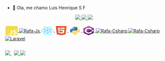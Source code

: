  - 👋 Ola, me chamo Luis Henrique S F
 <div align="center">
  <a href="https://github.com/Henricknen">
  <img height="180em" src="https://github-readme-stats.vercel.app/api?username=henricknen&show_icons=true&theme=gruvbox&include_all_commits=true&count_private=true"/>
   <img height="180em" src="https://github-readme-streak-stats.herokuapp.com/?user=henricknen&theme=gruvbox&hide_border=false)"/>
  <img height="180em" src="https://github-readme-stats.vercel.app/api/top-langs/?username=henricknen&layout=compact&langs_count=7&theme=gruvbox"/>
</div>
  
</div>
<div style="display: inline_block"><br>
  <img align="center" alt="Rafa-Js" height="30" width="40" src="https://raw.githubusercontent.com/devicons/devicon/master/icons/javascript/javascript-plain.svg">
  <img align="center" alt="Rafa-Js" height="30" width="40" src="https://cdn.jsdelivr.net/gh/devicons/devicon/icons/php/php-original.svg" />
  <img align="center" alt="Rafa-React" height="30" width="40" src="https://raw.githubusercontent.com/devicons/devicon/master/icons/react/react-original.svg">
  <img align="center" alt="Rafa-HTML" height="30" width="40" src="https://raw.githubusercontent.com/devicons/devicon/master/icons/html5/html5-original.svg">
  <img align="center" alt="Rafa-Python" height="30" width="40" src="https://raw.githubusercontent.com/devicons/devicon/master/icons/python/python-original.svg">
  <img align="center" alt="Rafa-Csharp" height="30" width="40" src="https://raw.githubusercontent.com/devicons/devicon/master/icons/csharp/csharp-original.svg">
  <img align="center" alt="Rafa-Csharp" height="30" width="40" src="https://cdn.jsdelivr.net/gh/devicons/devicon/icons/mysql/mysql-plain-wordmark.svg" />
  <img align="center" alt="Rafa-Csharp" height="30" width="40" src="https://cdn.jsdelivr.net/gh/devicons/devicon/icons/arduino/arduino-plain.svg" />
  <img align="center" alt="Laravel" height="30" width="40" src="https://cdn.jsdelivr.net/gh/devicons/devicon/icons/laravel/laravel-plain-wordmark.svg" />
</div>

##
  
<div>
  <a href="https://portfoli0henricknen.netlify.app/"  target="_blank">
    <img src="https://img.shields.io/badge/Portfolio-%23000000.svg?style=flat&logo=firefox&logoColor=green" target="_blank" />
  </a>
  &nbsp;
  <a href="https://www.linkedin.com/in/henricknen" target="_blank">
    <img src="https://img.shields.io/badge/-LinkedIn-%230077B5?style=for-the-badge&logo=linkedin&logoColor=white" target="_blank" />
  </a>
  <a href="https://linktreee-henricknen.netlify.app/" target="_blank">
    <img src="https://img.shields.io/badge/-Linktree-linktree.svg?style=for-the-badge&logo=linktree&logoColor=white&Label=Linktree" target="_blank" />
  </a>
</div>

